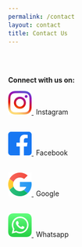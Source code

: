 ```yaml
---
permalink: /contact
layout: contact
title: Contact Us
---
```

<br>
<br>

**Connect with us on:** 

<style>
span.image { 
  transform: translateX(5px);
  display: inline-block;
  line-height: 50px; 
  height: 48px;
}

</style>

<div class="social">
  <a href="https://www.instagram.com/saffroncatering.gy/">
    <img src="/images/upload/5296765_camera_instagram_instagram-logo_icon.png" />
    <span class="image"> Instagram </span>
  </a>
</div>

<br />

<div class="social">
  <a href="https://www.facebook.com/saffroncatering592/">
    <img src="/images/upload/5365678_fb_facebook_facebook-logo_icon.png" />
    <span class="image"> Facebook </span>
  </a>
</div>

<br/>

<div class="social">
  <a href="https://g.co/kgs/mJ4e3Y">
    <img src="/images/upload/7123025_logo_google_g_icon.png" />
    <span class="image"> Google </span>
  </a>
</div>

<br/>

<div class="social">
  <a href="https://wa.me/message/DNU575YSQMGRO1">
    <img src="/images/upload/5296520_bubble_chat_mobile_whatsapp_whatsapp-logo_icon.png" />
    <span class="image"> Whatsapp </span>
  </a>
</div>